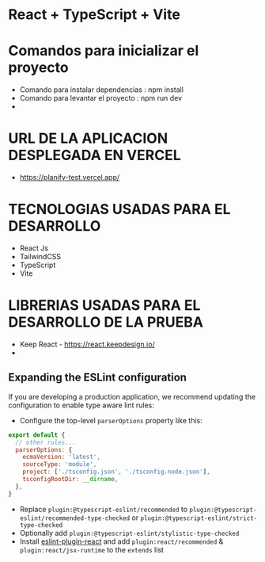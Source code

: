 # React + TypeScript + Vite
# Comandos para inicializar el proyecto

- Comando para instalar dependencias : npm install
- Comando para levantar el proyecto : npm run dev
- 
# URL DE LA APLICACION DESPLEGADA EN VERCEL
- https://planify-test.vercel.app/


# TECNOLOGIAS USADAS PARA EL DESARROLLO
- React Js
- TailwindCSS
- TypeScript
- Vite

 # LIBRERIAS USADAS PARA EL DESARROLLO DE LA PRUEBA
- Keep React - https://react.keepdesign.io/
- 

## Expanding the ESLint configuration

If you are developing a production application, we recommend updating the configuration to enable type aware lint rules:

- Configure the top-level `parserOptions` property like this:

```js
export default {
  // other rules...
  parserOptions: {
    ecmaVersion: 'latest',
    sourceType: 'module',
    project: ['./tsconfig.json', './tsconfig.node.json'],
    tsconfigRootDir: __dirname,
  },
}
```

- Replace `plugin:@typescript-eslint/recommended` to `plugin:@typescript-eslint/recommended-type-checked` or `plugin:@typescript-eslint/strict-type-checked`
- Optionally add `plugin:@typescript-eslint/stylistic-type-checked`
- Install [eslint-plugin-react](https://github.com/jsx-eslint/eslint-plugin-react) and add `plugin:react/recommended` & `plugin:react/jsx-runtime` to the `extends` list
